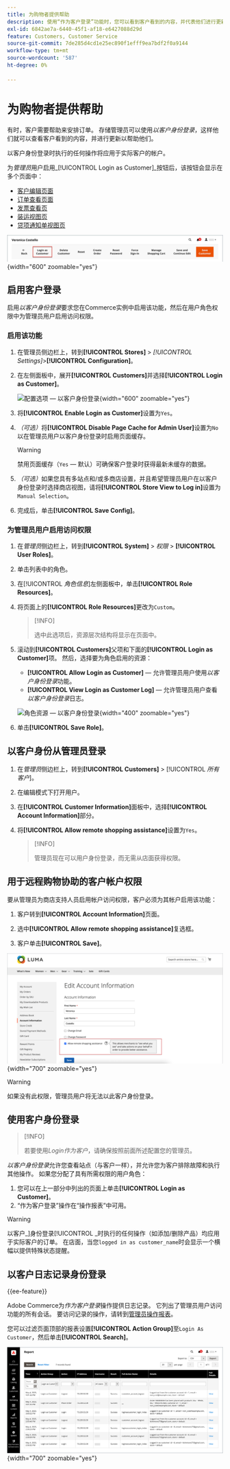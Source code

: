 ```yaml
---
title: 为购物者提供帮助
description: 使用“作为客户登录”功能时，您可以看到客户看到的内容，并代表他们进行更新。
exl-id: 6842ae7a-6440-45f1-af18-e6427088d29d
feature: Customers, Customer Service
source-git-commit: 7de285d4cd1e25ec890f1efff9ea7bdf2f0a9144
workflow-type: tm+mt
source-wordcount: '587'
ht-degree: 0%

---
```


# 为购物者提供帮助

有时，客户需要帮助来安排订单。 存储管理员可以使用&#x200B;_以客户身份登录_，这样他们就可以查看客户看到的内容，并进行更新以帮助他们。

以客户身份登录时执行的任何操作将应用于实际客户的帐户。

为&#x200B;_管理员_&#x200B;用户启用&#x200B;_[!UICONTROL Login as Customer]_按钮后，该按钮会显示在多个页面中：

* [客户编辑页面](../customers/update-account.md)
* [订单查看页面](../stores-purchase/order-processing.md)
* [发票查看页](../stores-purchase/invoices.md)
* [装运视图页](../stores-purchase/shipments.md)
* [贷项通知单视图页](../stores-purchase/credit-memo-create.md)

![以客户身份登录](assets/login-as-customer.png){width="600" zoomable="yes"}

## 启用客户登录

启用&#x200B;_以客户身份登录_&#x200B;要求您在Commerce实例中启用该功能，然后在用户角色权限中为管理员用户启用访问权限。

### 启用该功能

1. 在管理员侧边栏上，转到&#x200B;**[!UICONTROL Stores]** > _[!UICONTROL Settings]_>**[!UICONTROL Configuration]**。

1. 在左侧面板中，展开&#x200B;**[!UICONTROL Customers]**&#x200B;并选择&#x200B;**[!UICONTROL Login as Customer]**。

   ![配置选项 — 以客户身份登录](../configuration-reference/customers/assets/login-as-customer.png){width="600" zoomable="yes"}

1. 将&#x200B;**[!UICONTROL Enable Login as Customer]**&#x200B;设置为`Yes`。

1. _（可选）_&#x200B;将&#x200B;**[!UICONTROL Disable Page Cache for Admin User]**&#x200B;设置为`No`以在管理员用户以客户身份登录时启用页面缓存。

   >[!WARNING]
   >
   > 禁用页面缓存（`Yes` — 默认）可确保客户登录时获得最新未缓存的数据。

1. _（可选）_&#x200B;如果您具有多站点和/或多商店设置，并且希望管理员用户在以客户身份登录时选择商店视图，请将&#x200B;**[!UICONTROL Store View to Log in]**&#x200B;设置为`Manual Selection`。

1. 完成后，单击&#x200B;**[!UICONTROL Save Config]**。

### 为管理员用户启用访问权限

1. 在&#x200B;_管理员_&#x200B;侧边栏上，转到&#x200B;**[!UICONTROL System]** > _权限_ > **[!UICONTROL User Roles]**。

1. 单击列表中的角色。

1. 在&#x200B;[!UICONTROL _角色信息_]&#x200B;左侧面板中，单击&#x200B;**[!UICONTROL Role Resources]**。

1. 将页面上的&#x200B;**[!UICONTROL Role Resources]**&#x200B;更改为`Custom`。

   >[!INFO]
   >
   > 选中此选项后，资源层次结构将显示在页面中。

1. 滚动到&#x200B;**[!UICONTROL Customers]**&#x200B;父项和下面的&#x200B;**[!UICONTROL Login as Customer]**&#x200B;项。 然后，选择要为角色启用的资源：

   * **[!UICONTROL Allow Login as Customer]** — 允许管理员用户使用&#x200B;_以客户身份登录_&#x200B;功能。
   * **[!UICONTROL View Login as Customer Log]** — 允许管理员用户查看&#x200B;_以客户身份登录_&#x200B;日志。

   ![角色资源 — 以客户身份登录](assets/customers-login-as-customer-role-resources.png){width="400" zoomable="yes"}

1. 单击&#x200B;**[!UICONTROL Save Role]**。

## 以客户身份从管理员登录

1. 在&#x200B;_管理员_&#x200B;侧边栏上，转到&#x200B;**[!UICONTROL Customers]** > [!UICONTROL _所有客户_]。

1. 在编辑模式下打开用户。

1. 在&#x200B;**[!UICONTROL Customer Information]**&#x200B;面板中，选择&#x200B;**[!UICONTROL Account Information]**&#x200B;部分。

1. 将&#x200B;**[!UICONTROL Allow remote shopping assistance]**&#x200B;设置为`Yes`。

   >[!INFO]
   >
   >管理员现在可以用户身份登录，而无需从店面获得权限。

## 用于远程购物协助的客户帐户权限

要从管理员为商店支持人员启用帐户访问权限，客户必须为其帐户启用该功能：

1. 客户转到&#x200B;**[!UICONTROL Account Information]**&#x200B;页面。

1. 选中&#x200B;**[!UICONTROL Allow remote shopping assistance]**&#x200B;复选框。

1. 客户单击&#x200B;**[!UICONTROL Save]**。

![帐户信息页](assets/permission.png){width="700" zoomable="yes"}

>[!WARNING]
>
>如果没有此权限，管理员用户将无法以此客户身份登录。

## 使用客户身份登录

>[!INFO]
>
>若要使用&#x200B;_Login作为客户_，请确保按照前面所述配置您的管理员。

_以客户身份登录_&#x200B;允许您查看站点（与客户一样），并允许您为客户排除故障和执行其他操作。 如果您分配了具有所需权限的用户角色：

1. 您可以在上一部分中列出的页面上单击&#x200B;**[!UICONTROL Login as Customer]**。
1. “作为客户登录”操作在“操作报表”中可用。

>[!WARNING]
>
>以客户&#x200B;_]身份登录[!UICONTROL _&#x200B;时执行的任何操作（如添加/删除产品）均应用于实际客户的订单。 在店面，当您`logged in as customer_name`时会显示一个横幅以提供特殊状态提醒。

## 以客户日志记录身份登录

{{ee-feature}}

Adobe Commerce为&#x200B;_作为客户登录_&#x200B;操作提供日志记录。 它列出了管理员用户访问功能的所有会话。 要访问记录的操作，请转到[管理员操作报表](../systems/action-log-report.md)。

您可以过滤页面顶部的报表设置&#x200B;**[!UICONTROL Action Group]**&#x200B;至`Login As Customer`，然后单击&#x200B;**[!UICONTROL Search]**。

![筛选操作报告](assets/customers-login-as-customer-log-filter.png){width="700" zoomable="yes"}
